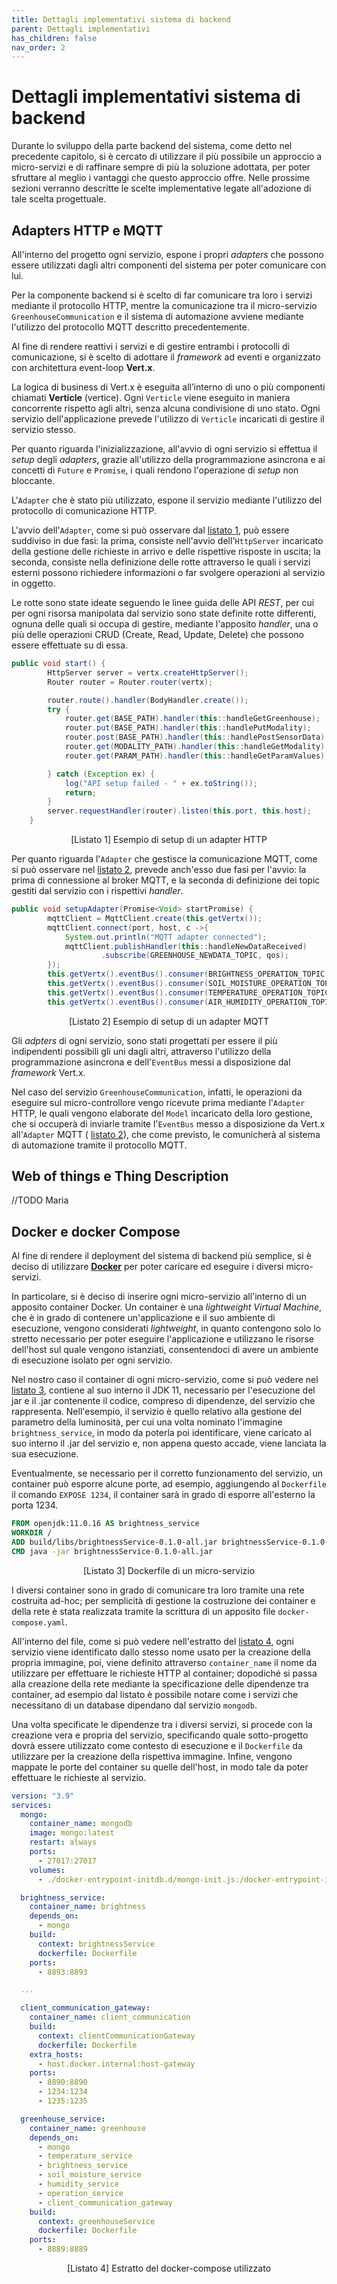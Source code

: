 ```yaml
---
title: Dettagli implementativi sistema di backend
parent: Dettagli implementativi
has_children: false
nav_order: 2
---
```


# Dettagli implementativi sistema di backend
Durante lo sviluppo della parte backend del sistema, come detto nel precedente capitolo,  si è cercato di utilizzare il più possibile un approccio a micro-servizi e di raffinare sempre di più la soluzione adottata, per poter sfruttare al meglio i vantaggi che questo approccio offre. Nelle prossime sezioni verranno descritte le scelte implementative legate all'adozione di tale scelta progettuale.

## Adapters HTTP e MQTT

All'interno del progetto ogni servizio, espone i propri _adapters_ che possono essere utilizzati dagli altri componenti del sistema per poter comunicare con lui. 

Per la componente backend si è scelto di far comunicare tra loro i servizi mediante il protocollo HTTP, mentre la comunicazione tra il micro-servizio `GreenhouseCommunication` e il sistema di automazione avviene mediante l'utilizzo del protocollo MQTT descritto precedentemente.

Al fine di rendere reattivi i servizi e di gestire entrambi i protocolli di comunicazione, si è scelto di adottare il _framework_ ad eventi e organizzato con architettura event-loop **Vert.x**.

La logica di business di Vert.x è eseguita all’interno di uno o più componenti chiamati **Verticle** (vertice). Ogni `Verticle` viene eseguito in maniera concorrente rispetto agli altri, senza alcuna condivisione di uno stato. Ogni servizio dell'applicazione prevede l'utilizzo di `Verticle` incaricati di gestire il servizio stesso. 

Per quanto riguarda l'inizializzazione, all'avvio di ogni servizio si effettua il _setup_ degli _adapters_, grazie all'utilizzo della programmazione asincrona e ai concetti di `Future` e `Promise`, i quali rendono l'operazione di _setup_ non bloccante.

L'`Adapter` che è stato più utilizzato, espone il servizio mediante l'utilizzo del protocollo di comunicazione HTTP. 

L'avvio dell'`Adapter`, come si può osservare dal <a href="#lst1">listato 1</a>, può essere suddiviso in due fasi: la prima, consiste nell'avvio dell'`HttpServer` incaricato della gestione delle richieste in arrivo e delle rispettive risposte in uscita; la seconda, consiste nella definizione delle rotte attraverso le quali i servizi esterni possono richiedere informazioni o far svolgere operazioni al servizio in oggetto. 

Le rotte sono state ideate seguendo le linee guida delle API _REST_, per cui per ogni risorsa manipolata dal servizio sono state definite rotte differenti, ognuna delle quali si occupa di gestire, mediante l'apposito _handler_, una o più delle operazioni CRUD (Create, Read, Update, Delete) che possono essere effettuate su di essa.

```java
public void start() {
        HttpServer server = vertx.createHttpServer();
        Router router = Router.router(vertx);

        router.route().handler(BodyHandler.create());
        try {
            router.get(BASE_PATH).handler(this::handleGetGreenhouse);
            router.put(BASE_PATH).handler(this::handlePutModality);
            router.post(BASE_PATH).handler(this::handlePostSensorData);
            router.get(MODALITY_PATH).handler(this::handleGetModality);
            router.get(PARAM_PATH).handler(this::handleGetParamValues);

        } catch (Exception ex) {
            log("API setup failed - " + ex.toString());
            return;
        }
        server.requestHandler(router).listen(this.port, this.host);
    }
```
<p align="center" id="lst1">[Listato 1] Esempio di setup di un adapter HTTP</p>

Per quanto riguarda l'`Adapter` che gestisce la comunicazione MQTT, come si può osservare nel <a href="#lst2">listato 2</a>, prevede anch'esso due fasi per l'avvio: la prima di connessione al broker MQTT, e la seconda di definizione dei topic gestiti dal servizio con i rispettivi _handler_.

```java
public void setupAdapter(Promise<Void> startPromise) {
        mqttClient = MqttClient.create(this.getVertx());
        mqttClient.connect(port, host, c ->{
            System.out.println("MQTT adapter connected");
            mqttClient.publishHandler(this::handleNewDataReceived)
                    .subscribe(GREENHOUSE_NEWDATA_TOPIC, qos);
        });
        this.getVertx().eventBus().consumer(BRIGHTNESS_OPERATION_TOPIC, this::handleOperationReceived);
        this.getVertx().eventBus().consumer(SOIL_MOISTURE_OPERATION_TOPIC, this::handleOperationReceived);
        this.getVertx().eventBus().consumer(TEMPERATURE_OPERATION_TOPIC, this::handleOperationReceived);
        this.getVertx().eventBus().consumer(AIR_HUMIDITY_OPERATION_TOPIC, this::handleOperationReceived);
```
<p align="center" id="lst1">[Listato 2] Esempio di setup di un adapter MQTT</p>

Gli _adpters_ di ogni servizio, sono stati progettati per essere il più indipendenti possibili gli uni dagli altri, attraverso l'utilizzo della programmazione asincrona e dell'`EventBus` messi a disposizione dal _framework_ Vert.x. 

Nel caso del servizio `GreenhouseCommunication`, infatti, le operazioni da eseguire sul micro-controllore vengo ricevute prima mediante l'`Adapter` HTTP, le quali vengono elaborate del `Model` incaricato della loro gestione, che si occuperà di inviarle tramite l'`EventBus` messo a disposizione da Vert.x all'`Adapter` MQTT ( <a href="#lst2">listato 2</a>), che come previsto, le comunicherà al sistema di automazione tramite il protocollo MQTT.

## Web of things e Thing Description
//TODO Maria

## Docker e docker Compose

Al fine di rendere il deployment del sistema di backend più semplice, si è deciso di utilizzare **[Docker](https://www.docker.com/)** per poter caricare ed eseguire i diversi micro-servizi. 

In particolare, si è deciso di inserire ogni micro-servizio all'interno di un apposito container Docker. Un container è una _lightweight Virtual Machine_, che è in grado di contenere un'applicazione e il suo ambiente di esecuzione, vengono considerati _lightweight_, in quanto contengono solo lo stretto necessario per poter eseguire l'applicazione e utilizzano le risorse dell'host sul quale vengono istanziati, consentendoci di avere un ambiente di esecuzione isolato per ogni servizio. 

Nel nostro caso il container di ogni micro-servizio, come si può vedere nel <a href="#lst3">listato 3</a>, contiene al suo interno il JDK 11, necessario per l'esecuzione del jar e il .jar contenente il codice, compreso di dipendenze, del servizio che rappresenta. Nell'esempio, il servizio è quello relativo alla gestione del parametro della luminosità, per cui una volta nominato l'immagine ``brightness_service``, in modo da poterla poi identificare, viene caricato al suo interno il .jar del servizio e, non appena questo accade, viene lanciata la sua esecuzione. 

Eventualmente, se necessario per il corretto funzionamento del servizio, un container può esporre alcune porte, ad esempio, aggiungendo al ``Dockerfile`` il comando ``EXPOSE 1234``, il container sarà in grado di esporre all'esterno la porta 1234.

 ```dockerfile
FROM openjdk:11.0.16 AS brightness_service
WORKDIR /
ADD build/libs/brightnessService-0.1.0-all.jar brightnessService-0.1.0-all.jar
CMD java -jar brightnessService-0.1.0-all.jar
 ```
<p align="center" id="lst3">[Listato 3] Dockerfile di un micro-servizio</p>

I diversi container sono in grado di comunicare tra loro tramite una rete costruita ad-hoc; per semplicità di gestione la costruzione dei container e della rete è stata realizzata tramite la scrittura di un apposito file ``docker-compose.yaml``. 

All'interno del file, come si può vedere nell'estratto del  <a href="#lst4">listato 4</a>, ogni servizio viene identificato dallo stesso nome usato per la creazione della propria immagine, poi, viene definito attraverso ``container_name`` il nome da utilizzare per effettuare le richieste HTTP al container; dopodiché si passa alla creazione della rete mediante la specificazione delle dipendenze tra container, ad esempio dal listato è possibile notare come i servizi che necessitano di un database dipendano dal servizio `mongodb`. 

Una volta specificate le dipendenze tra i diversi servizi, si procede con la creazione vera e propria del servizio, specificando quale sotto-progetto dovrà essere utilizzato come contesto di esecuzione e il `Dockerfile` da utilizzare per la creazione della rispettiva immagine. Infine, vengono mappate le porte del container su quelle dell'host, in modo tale da poter effettuare le richieste al servizio.

```yaml
version: "3.9"
services:
  mongo:
    container_name: mongodb
    image: mongo:latest
    restart: always
    ports:
      - 27017:27017
    volumes:
      - ./docker-entrypoint-initdb.d/mongo-init.js:/docker-entrypoint-initdb.d/mongo-init.js:ro

  brightness_service:
    container_name: brightness
    depends_on:
      - mongo
    build:
      context: brightnessService
      dockerfile: Dockerfile
    ports:
      - 8893:8893

  ...

  client_communication_gateway:
    container_name: client_communication
    build:
      context: clientCommunicationGateway
      dockerfile: Dockerfile
    extra_hosts:
      - host.docker.internal:host-gateway
    ports:
      - 8890:8890
      - 1234:1234
      - 1235:1235

  greenhouse_service:
    container_name: greenhouse
    depends_on:
      - mongo
      - temperature_service
      - brightness_service
      - soil_moisture_service
      - humidity_service
      - operation_service
      - client_communication_gateway
    build:
      context: greenhouseService
      dockerfile: Dockerfile
    ports:
      - 8889:8889
```
<p align="center" id="lst5">[Listato 4] Estratto del docker-compose utilizzato</p>